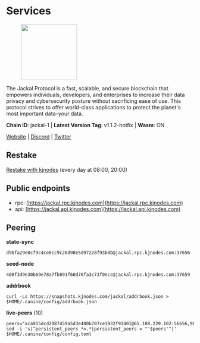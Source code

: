 # Services

<figure><img src="https://raw.githubusercontent.com/kj89/testnet_manuals/main/pingpub/logos/jackal.png" width="150" alt=""><figcaption></figcaption></figure>

The Jackal Protocol is a fast, scalable, and secure blockchain that empowers  individuals, developers, and enterprises to increase their data privacy and  cybersecurity posture without sacrificing ease of use. This protocol strives  to offer world-class applications to protect the planet's most important data–your data.

**Chain ID**: jackal-1 | **Latest Version Tag**: v1.1.2-hotfix | **Wasm**: ON

[Website](https://jackalprotocol.com) | [Discord](https://discord.com/invite/5GKym3p6rj) | [Twitter](https://twitter.com/Jackal_Protocol)

## Restake

[Restake with kjnodes](https://restake.app/jackal/jklvaloper1tr3wm3mdkz0tda6t7vavqnn7fe2g4un0f67xmt) (every day at 08:00, 20:00)
## Public endpoints

* rpc: [https://jackal.rpc.kjnodes.com](https://jackal.rpc.kjnodes.com)
* api: [https://jackal.api.kjnodes.com](https://jackal.api.kjnodes.com)

## Peering

**state-sync**

```
d9bfa29e0cf9c4ce0cc9c26d98e5d97228f93b0b@jackal.rpc.kjnodes.com:37656
```

**seed-node**

```
400f3d9e30b69e78a7fb891f60d76fa3c73f0ecc@jackal.rpc.kjnodes.com:37659
```

**addrbook**
```
curl -Ls https://snapshots.kjnodes.com/jackal/addrbook.json > $HOME/.canine/config/addrbook.json
```

**live-peers** (10)
```
peers="aca915dcd2087459a5d3e400b707ce1932f91401@65.108.229.102:56656,9bcaee1ad957fa75f60a6dd9d8870e53220794a9@104.37.187.214:60756,d9bfa29e0cf9c4ce0cc9c26d98e5d97228f93b0b@65.109.88.38:37656,0985977a794b298e7ef990fe344d572c60c453b1@172.105.72.158:26656,72f98b8ac9af924c77f52cdc26a78e7728d4e19d@24.158.14.212:26656,0836e6f18a67cc6139e315f024189cb8a84f3121@95.217.0.158:26656,c2842c76779913e05fa4256e3caab852e1782951@202.61.194.254:60756,7751d16cfa48da0a5bea6f40e9bcc386b4c76c50@51.89.7.184:26638,dd7e72f0a71476e51c0a601a40d6fc02a1ae1a95@65.108.6.45:60856,7574e0ab179fc6cc47ac89284f4641790218540e@18.163.165.245:26626"
sed -i 's|^persistent_peers *=.*|persistent_peers = "'$peers'"|' $HOME/.canine/config/config.toml
```
